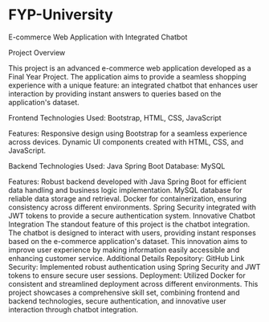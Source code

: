 # FYP-University

E-commerce Web Application with Integrated Chatbot

Project Overview

This project is an advanced e-commerce web application developed as a Final Year Project. The application aims to provide a seamless shopping experience with a unique feature: an integrated chatbot that enhances user interaction by providing instant answers to queries based on the application's dataset.

Frontend
Technologies Used: Bootstrap, HTML, CSS, JavaScript

Features:
Responsive design using Bootstrap for a seamless experience across devices.
Dynamic UI components created with HTML, CSS, and JavaScript.

Backend
Technologies Used: Java Spring Boot
Database: MySQL

Features:
Robust backend developed with Java Spring Boot for efficient data handling and business logic implementation.
MySQL database for reliable data storage and retrieval.
Docker for containerization, ensuring consistency across different environments.
Spring Security integrated with JWT tokens to provide a secure authentication system.
Innovative Chatbot Integration
The standout feature of this project is the chatbot integration. The chatbot is designed to interact with users, providing instant responses based on the e-commerce application's dataset. This innovation aims to improve user experience by making information easily accessible and enhancing customer service.
Additional Details
Repository: GitHub Link
Security: Implemented robust authentication using Spring Security and JWT tokens to ensure secure user sessions.
Deployment: Utilized Docker for consistent and streamlined deployment across different environments.
This project showcases a comprehensive skill set, combining frontend and backend technologies, secure authentication, and innovative user interaction through chatbot integration.
